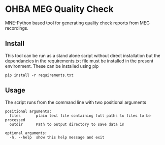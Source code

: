 # OHBA MEG Quality Check

MNE-Python based tool for generating quality check reports from MEG recordings.

## Install

This tool can be run as a stand alone script without direct installation but the dependancies in the requirements.txt file must be installed in the present environment. These can be installed using pip

```
pip install -r requirements.txt
```

## Usage

The script runs from the command line with two positional arguments

```
positional arguments:
  files       plain text file containing full paths to files to be processed
  outdir      Path to output directory to save data in

optional arguments:
  -h, --help  show this help message and exit
```
